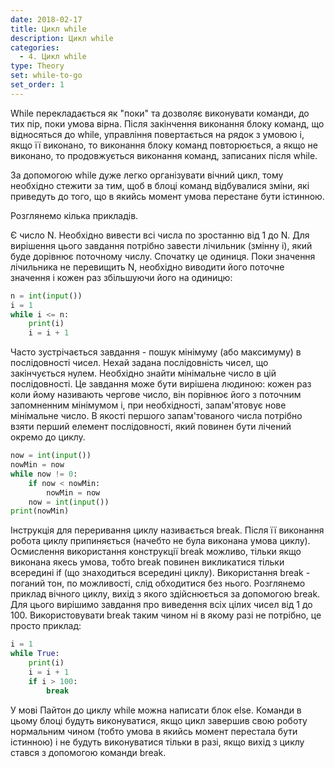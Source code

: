 ```yaml
---
date: 2018-02-17
title: Цикл while
description: Цикл while
categories:
  - 4. Цикл while
type: Theory
set: while-to-go
set_order: 1
---
```


While перекладається як "поки" та дозволяє виконувати команди, до тих пір, поки умова вірна. Після закінчення виконання блоку команд, що відносяться до while, управління повертається на рядок з умовою і, якщо її виконано, то виконання блоку команд повторюється, а якщо не виконано, то продовжується виконання команд, записаних після while.

За допомогою while дуже легко організувати вічний цикл, тому необхідно стежити за тим, щоб в блоці команд відбувалися зміни, які приведуть до того, що в якийсь момент умова перестане бути істинною.

Розглянемо кілька прикладів.

Є число N. Необхідно вивести всі числа по зростанню від 1 до N. Для вирішення цього завдання потрібно завести лічильник (змінну i), який буде дорівнює поточному числу. Спочатку це одиниця. Поки значення лічильника не перевищить N, необхідно виводити його поточне значення і кожен раз збільшуючи його на одиницю:

```python
n = int(input())
i = 1
while i <= n:
    print(i)
    i = i + 1
```

Часто зустрічається завдання - пошук мінімуму (або максимуму) в послідовності чисел. Нехай задана послідовність чисел, що закінчується нулем. Необхідно знайти мінімальне число в цій послідовності. Це завдання може бути вирішена людиною: кожен раз коли йому називають чергове число, він порівнює його з поточним запомненним мінімумом і, при необхідності, запам'ятовує нове мінімальне число. В якості першого запам'тованого числа потрібно взяти перший елемент послідовності, який повинен бути лічений окремо до циклу.

```python
now = int(input())
nowMin = now
while now != 0:
    if now < nowMin:
        nowMin = now
    now = int(input())
print(nowMin)
```

Інструкція для переривання циклу називається break. Після її виконання робота циклу припиняється (начебто не була виконана умова циклу). Осмислення використання конструкції break можливо, тільки якщо виконана якесь умова, тобто break повинен викликатися тільки всередині if (що знаходиться всередині циклу). Використання break - поганий тон, по можливості, слід обходитися без нього. Розглянемо приклад вічного циклу, вихід з якого здійснюється за допомогою break. Для цього вирішимо завдання про виведення всіх цілих чисел від 1 до 100. Використовувати break таким чином ні в якому разі не потрібно, це просто приклад:

```python
i = 1
while True:
    print(i)
    i = i + 1
    if i > 100:
        break
```

У мові Пайтон до циклу while можна написати блок else. Команди в цьому блоці будуть виконуватися, якщо цикл завершив свою роботу нормальним чином (тобто умова в якийсь момент перестала бути істинною) і не будуть виконуватися тільки в разі, якщо вихід з циклу стався з допомогою команди break.